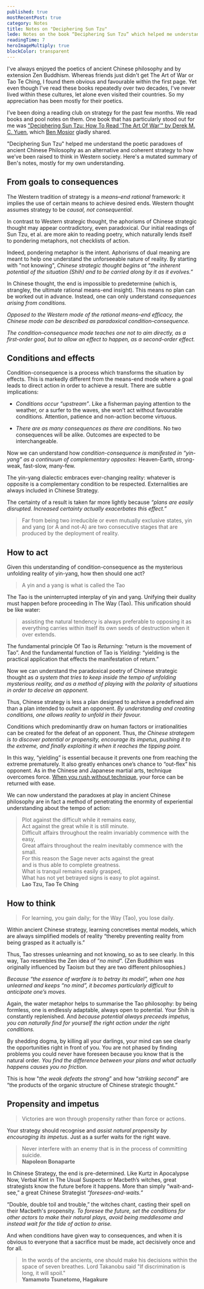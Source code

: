 ```yaml
---
published: true
mostRecentPost: true
category: Notes
title: Notes on "Deciphering Sun Tzu"
lede: Notes on the book “Deciphering Sun Tzu” which helped me understand the poetic paradoxes of ancient Chinese Philosophy as an alternative and coherent strategy of condition-consequence, as opposed to the Western rational means-end strategy we’ve been raised on.
readingTime: 7
heroImageMultiply: true
blockColor: transparent
---
```


‪I've always enjoyed the poetics of ancient Chinese philosophy and by extension Zen Buddhism.‬ ‪Whereas friends just didn't get The Art of War or Tao Te Ching, I found them obvious and favourable within the first page. Yet even though I've read these books repeatedly over two decades, I've never lived within these cultures, let alone even visited their countries. So my appreciation has been mostly for their poetics.

I’ve been doing a reading club on strategy for the past few months. We read books and pool notes on them. One book that has particularly stood out for me was ["Deciphering Sun Tzu: How To Read 'The Art Of War'" by Derek M. C. Yuen](https://www.amazon.com/Deciphering-Sun-Tzu-How-Read/dp/0199373515), which [Ben Mosior](https://twitter.com/BenMosior) gladly shared.

"Deciphering Sun Tzu" helped me understand the poetic paradoxes of ancient Chinese Philosophy as an alternative and coherent strategy to how we’ve been raised to think in Western society. Here's a mutated summary of Ben's notes, mostly for my own understanding.

## From goals to consequences

The Western tradition of strategy is a _means–end rational_ framework: it implies the use of certain means to achieve desired ends. Western thought assumes strategy to be _causal, not consequential_.

In contrast to Western strategic thought, the aphorisms of Chinese strategic thought may appear contradictory, even paradoxical. Our initial readings of Sun Tzu, et al. are more akin to reading poetry, which naturally lends itself to pondering metaphors, not checklists of action.

Indeed, pondering metaphor is the intent. Aphorisms of dual meaning are meant to help one understand the unforseeable nature of reality. By starting with "not knowing", _Chinese strategic thought begins at “the inherent potential of the situation (Shih) and to be carried along by it as it evolves.”_

In Chinese thought, the end is impossible to predetermine (which is, strangley, the ultimate rational means-end insight). This means no plan can be worked out in advance. Instead, one can only understand _consequences arising from conditions._

_Opposed to the Western mode of the rational means–end efficacy, the Chinese mode can be described as paradoxical condition–consequence._

_The condition–consequence mode teaches one not to aim directly, as a first-order goal, but to allow an effect to happen, as a second-order effect._

## Conditions and effects

Condition-consequence is a process which transforms the situation by effects. This is markedly different from the means-end mode where a goal leads to direct action in order to achieve a result. There are subtle implications:

- _Conditions occur “upstream”_. Like a fisherman paying attention to the weather, or a surfer to the waves, she won’t act without favourable conditions. Attention, patience and non-action become virtuous.

- _There are as many consequences as there are conditions._ No two consequences will be alike. Outcomes are expected to be interchangeable.

Now we can understand how _condition-consequence is manifested in “yin-yang” as a continuum of complementary opposites_: Heaven-Earth, strong-weak, fast-slow, many-few.

The yin-yang dialectic embraces ever-changing reality: whatever is opposite is a complementary condition to be respected. Externalities are always included in Chinese Strategy.

The certainty of a result is taken far more lightly because _“plans are easily disrupted. Increased certainty actually exacerbates this effect.”_

> Far from being two irreducible or even mutually exclusive states, yin and yang (or A and not-A) are two consecutive stages that are produced by the deployment of reality.

## How to act

Given this understanding of condition-consequence as the mysterious unfolding reality of yin-yang, how then should one act?

> A yin and a yang is what is called the Tao

The Tao is the uninterrupted interplay of yin and yang. Unifying their duality must happen before proceeding in The Way (Tao). This unification should be like water:

> assisting the natural tendency is always preferable to opposing it as everything carries within itself its own seeds of destruction when it over extends.

The fundamental principle Of Tao is _Returning_: “return is the movement of Tao”. And the fundamental function of Tao is _Yielding_: “yielding is the practical application that effects the manifestation of return.”

Now we can understand the paradoxical poetry of Chinese strategic thought as _a system that tries to keep inside the tempo of unfolding mysterious reality, and as a method of playing with the polarity of situations in order to deceive an opponent._

Thus, Chinese strategy is less a plan designed to achieve a predefined aim than a plan intended to outwit an opponent. _By understanding and creating conditions, one allows reality to unfold in their favour._

Conditions which predominantly draw on human factors or irrationalities can be created for the defeat of an opponent. Thus, _the Chinese strategem is to discover potential or propensity, encourage its impetus, pushing it to the extreme, and finally exploiting it when it reaches the tipping point._

In this way, “yielding” is essential because it prevents one from reaching the extreme prematurely. It also greatly enhances one’s chance to “out-flex” his opponent. As in the Chinese and Japanese martial arts, technique overcomes force. [When you rush without technique](https://youtu.be/oKMrSvDCzkc), your force can be returned with ease.

We can now understand the paradoxes at play in ancient Chinese philosophy are in fact a method of penetrating the enormity of experiential understanding about the tempo of action:

> Plot against the difficult while it remains easy,<br>Act against the great while it is still minute.<br>Difficult affairs throughout the realm invariably commence with the easy,<br>Great affairs throughout the realm inevitably commence with the small.<br>For this reason the Sage never acts against the great<br>and is thus able to complete greatness.<br>What is tranquil remains easily grasped,<br>What has not yet betrayed signs is easy to plot against.<br>**Lao Tzu, Tao Te Ching**

## How to think

> For learning, you gain daily; for the Way (Tao), you lose daily.

Within ancient Chinese strategy, learning concretises mental models, which are always simplified models of reality “thereby preventing reality from being grasped as it actually is.”

Thus, Tao stresses unlearning and not knowing, so as to see clearly. In this way, Tao resembles the Zen idea of “_no mind_”. (Zen Buddhism was originally influenced by Taoism but they are two different philosophies.)

_Because “the essence of warfare is to betray its model”, when one has unlearned and keeps “no mind”, it becomes particularly difficult to anticipate one’s moves._

Again, the water metaphor helps to summarise the Tao philosophy: by being formless, one is endlessly adaptable, always open to potential. Your Shih is constantly replenished. And _because potential always preceeds impetus, you can naturally find for yourself the right action under the right conditions._

<!-- One must find the leverage point and the timing before acting. -->

By shedding dogma, by killing all your darlings, your mind can see clearly the opportunities right in front of you. You are not phased by finding problems you could never have foreseen because you know that is the natural order. _You find the difference between your plans and what actually happens causes you no friction._

This is how "_the weak defeats the strong_” and how “_striking second_” are “the products of the organic structure of Chinese strategic thought.”

## Propensity and impetus

> Victories are won through propensity rather than force or actions.

Your strategy should recognise and _assist natural propensity by encouraging its impetus_. Just as a surfer waits for the right wave.

> Never interfere with an enemy that is in the process of committing suicide.<br>**Napoleon Bonaparte**

In Chinese Strategy, the end is pre-determined. Like Kurtz in Apocalypse Now, Verbal Kint in The Usual Suspects or Macbeth’s witches, great strategists know the future before it happens. More than simply “wait-and-see,” a great Chinese Strategist _“foresees-and-waits.”_

“Double, double toil and trouble,” the witches chant, casting their spell on their Macbeth's propensity. _To foresee the future, set the conditions for other actors to make their natural plays, avoid being meddlesome and instead wait for the tide of action to arise._

And when conditions have given way to consequences, and when it is obvious to everyone that a sacrifice must be made, act decisively once and for all.

> In the words of the ancients, one should make his decisions within the space of seven breathes. Lord Takanobu said "If discrimination is long, it will spoil."<br>**Yamamoto Tsunetomo, Hagakure**
